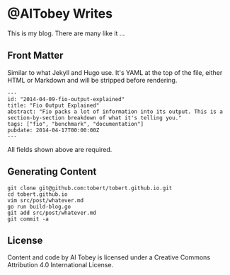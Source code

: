 @AlTobey Writes
===============

This is my blog. There are many like it ...

Front Matter
------------

Similar to what Jekyll and Hugo use. It's YAML at the top of the file,
either HTML or Markdown and will be stripped before rendering.

    ---
    id: "2014-04-09-fio-output-explained"
    title: "Fio Output Explained"
    abstract: "Fio packs a lot of information into its output. This is a section-by-section breakdown of what it's telling you."
    tags: ["fio", "benchmark", "documentation"]
    pubdate: 2014-04-17T00:00:00Z
    ---

All fields shown above are required.

Generating Content
------------------

    git clone git@github.com:tobert/tobert.github.io.git
    cd tobert.github.io
    vim src/post/whatever.md
    go run build-blog.go
    git add src/post/whatever.md
    git commit -a

License
-------

Content and code by Al Tobey is licensed under a Creative Commons Attribution 4.0 International License.

